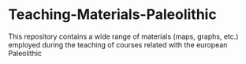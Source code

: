 # Teaching-Materials-Paleolithic
This repository contains a wide range of materials (maps, graphs, etc.) employed during the teaching of courses related with the european Paleolithic
